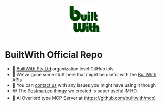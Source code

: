 <p align=center><img src="https://raw.githubusercontent.com/builtwith/builtwith/main/newLogoSquare.png" width="20%"></p>

# BuiltWith Official Repo

- 🍌 [BuiltWith Pty Ltd](https://github.com/BuiltWith-Pty-Ltd) organization level GitHub lols.
- 🍕 We've gone some stuff here that might be useful with the [BuiltWith APIs](https://api.builtwith.com)
- 🥗 You can [contact us](https://builtwith.com/contact) with any issues you might have using it though
- 📪 The [Postman.co](https://www.postman.com/builtwithcom/workspace/builtwith/overview) thingy we created is super useful IMHO.
- 🤖 AI Overlord type MCP Server at (https://github.com/builtwith/mcp)


